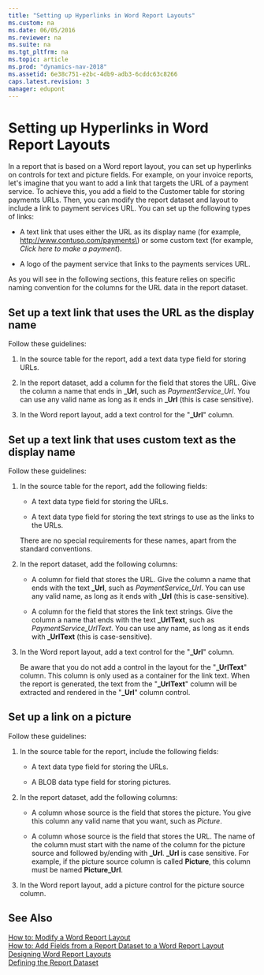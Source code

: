 ```yaml
---
title: "Setting up Hyperlinks in Word Report Layouts"
ms.custom: na
ms.date: 06/05/2016
ms.reviewer: na
ms.suite: na
ms.tgt_pltfrm: na
ms.topic: article
ms.prod: "dynamics-nav-2018"
ms.assetid: 6e38c751-e2bc-4db9-adb3-6cddc63c8266
caps.latest.revision: 3
manager: edupont
---
```

# Setting up Hyperlinks in Word Report Layouts
In a report that is based on a Word report layout, you can set up hyperlinks on controls for text and picture fields. For example, on your invoice reports, let's imagine that you want to add a link that targets the URL of a payment service. To achieve this, you add a field to the Customer table for storing payments URLs. Then, you can modify the report dataset and layout to include a link to payment services URL. You can set up the following types of links:  
  
-   A text link that uses either the URL as its display name \(for example, http://www.contuso.com/payments\) or some custom text \(for example, *Click here to make a payment*\).  
  
-   A logo of the payment service that links to the payments services URL.  
  
 As you will see in the following sections, this feature relies on specific naming convention for the columns for the URL data in the report dataset.  
  
## Set up a text link that uses the URL as the display name  
 Follow these guidelines:  
  
1.  In the source table for the report, add a text data type field for storing URLs.  
  
2.  In the report dataset, add a column for the field that stores the URL. Give the column a name that ends in **\_Url**, such as *PaymentService\_Url*. You can use any valid name as long as it ends in **\_Url** \(this is case sensitive\).  
  
3.  In the Word report layout, add a text control for the "**\_Url**" column.  
  
## Set up a text link that uses custom text as the display name  
 Follow these guidelines:  
  
1.  In the source table for the report, add the following fields:  
  
    -   A text data type field for storing the URLs.  
  
    -   A text data type field for storing the text strings to use as the links to the URLs.  
  
     There are no special requirements for these names, apart from the standard conventions.  
  
2.  In the report dataset, add the following columns:  
  
    -   A column for field that stores the URL. Give the column a name that ends with the text **\_Url**, such as *PaymentService\_Url*. You can use any valid name, as long as it ends with **\_Url** \(this is case-sensitive\).  
  
    -   A column for the field that stores the link text strings. Give the column a name that ends with the text **\_UrlText**, such as *PaymentService\_UrlText*. You can use any name, as long as it ends with **\_UrlText** \(this is case-sensitive\).  
  
3.  In the Word report layout, add a text control for the "**\_Url**" column.  
  
     Be aware that you do not add a control in the layout for the "**\_UrlText**" column. This column is only used as a container for the link text. When the report is generated, the text from the "**\_UrlText**" column will be extracted and rendered in the "**\_Url**" column control.  
  
## Set up a link on a picture  
 Follow these guidelines:  
  
1.  In the source table for the report, include the following fields:  
  
    -   A text data type field for storing the URLs.  
  
    -   A BLOB data type field for storing pictures.  
  
2.  In the report dataset, add the following columns:  
  
    -   A column whose source is the field that stores the picture. You give this column any valid name that you want, such as *Picture*.  
  
    -   A column whose source is the field that stores the URL. The name of the column must start with the name of the column for the picture source and followed by/ending with **\_Url**. **\_Url** is case sensitive. For example, if the picture source column is called **Picture**, this column must be named **Picture\_Url**.  
  
3.  In the Word report layout, add a picture control for the picture source column.  
  
## See Also  
 [How to: Modify a Word Report Layout](How-to--Modify-a-Word-Report-Layout.md)   
 [How to: Add Fields from a Report Dataset to a Word Report Layout](How-to--Add-Fields-from-a-Report-Dataset-to-a-Word-Report-Layout.md)   
 [Designing Word Report Layouts](Designing-Word-Report-Layouts.md)   
 [Defining the Report Dataset](Defining-the-Report-Dataset.md)